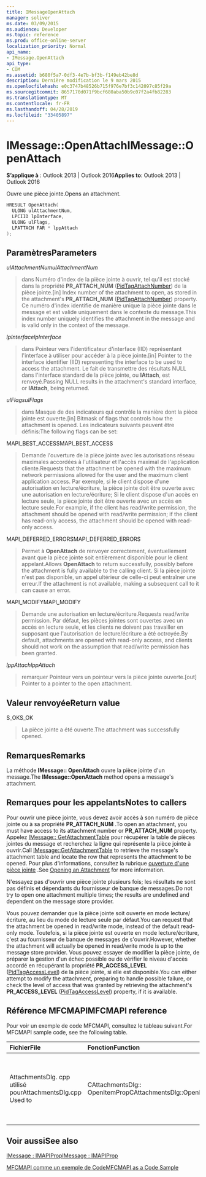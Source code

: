 ```yaml
---
title: IMessageOpenAttach
manager: soliver
ms.date: 03/09/2015
ms.audience: Developer
ms.topic: reference
ms.prod: office-online-server
localization_priority: Normal
api_name:
- IMessage.OpenAttach
api_type:
- COM
ms.assetid: b680f5a7-0df3-4e7b-bf3b-f149eb42be8d
description: Dernière modification le 9 mars 2015
ms.openlocfilehash: e0c3747b48526b715f976e7bf3c142097c85f29a
ms.sourcegitcommit: 8657170d071f9bcf680aba50b9c07f2a4fb82283
ms.translationtype: MT
ms.contentlocale: fr-FR
ms.lasthandoff: 04/28/2019
ms.locfileid: "33405897"
---
```

# <a name="imessageopenattach"></a><span data-ttu-id="57ea2-103">IMessage::OpenAttach</span><span class="sxs-lookup"><span data-stu-id="57ea2-103">IMessage::OpenAttach</span></span>

  
  
<span data-ttu-id="57ea2-104">**S’applique à** : Outlook 2013 | Outlook 2016</span><span class="sxs-lookup"><span data-stu-id="57ea2-104">**Applies to**: Outlook 2013 | Outlook 2016</span></span> 
  
<span data-ttu-id="57ea2-105">Ouvre une pièce jointe.</span><span class="sxs-lookup"><span data-stu-id="57ea2-105">Opens an attachment.</span></span> 
  
```cpp
HRESULT OpenAttach(
  ULONG ulAttachmentNum,
  LPCIID lpInterface,
  ULONG ulFlags,
  LPATTACH FAR * lppAttach
);
```

## <a name="parameters"></a><span data-ttu-id="57ea2-106">Paramètres</span><span class="sxs-lookup"><span data-stu-id="57ea2-106">Parameters</span></span>

 <span data-ttu-id="57ea2-107">_ulAttachmentNum_</span><span class="sxs-lookup"><span data-stu-id="57ea2-107">_ulAttachmentNum_</span></span>
  
> <span data-ttu-id="57ea2-108">dans Numéro d'index de la pièce jointe à ouvrir, tel qu'il est stocké dans la propriété **PR_ATTACH_NUM** ([PidTagAttachNumber](pidtagattachnumber-canonical-property.md)) de la pièce jointe.</span><span class="sxs-lookup"><span data-stu-id="57ea2-108">[in] Index number of the attachment to open, as stored in the attachment's **PR_ATTACH_NUM** ([PidTagAttachNumber](pidtagattachnumber-canonical-property.md)) property.</span></span> <span data-ttu-id="57ea2-109">Ce numéro d'index identifie de manière unique la pièce jointe dans le message et est valide uniquement dans le contexte du message.</span><span class="sxs-lookup"><span data-stu-id="57ea2-109">This index number uniquely identifies the attachment in the message and is valid only in the context of the message.</span></span>
    
 <span data-ttu-id="57ea2-110">_lpInterface_</span><span class="sxs-lookup"><span data-stu-id="57ea2-110">_lpInterface_</span></span>
  
> <span data-ttu-id="57ea2-111">dans Pointeur vers l'identificateur d'interface (IID) représentant l'interface à utiliser pour accéder à la pièce jointe.</span><span class="sxs-lookup"><span data-stu-id="57ea2-111">[in] Pointer to the interface identifier (IID) representing the interface to be used to access the attachment.</span></span> <span data-ttu-id="57ea2-112">Le fait de transmettre des résultats NULL dans l'interface standard de la pièce jointe, ou **IAttach**, est renvoyé.</span><span class="sxs-lookup"><span data-stu-id="57ea2-112">Passing NULL results in the attachment's standard interface, or **IAttach**, being returned.</span></span> 
    
 <span data-ttu-id="57ea2-113">_ulFlags_</span><span class="sxs-lookup"><span data-stu-id="57ea2-113">_ulFlags_</span></span>
  
> <span data-ttu-id="57ea2-114">dans Masque de des indicateurs qui contrôle la manière dont la pièce jointe est ouverte.</span><span class="sxs-lookup"><span data-stu-id="57ea2-114">[in] Bitmask of flags that controls how the attachment is opened.</span></span> <span data-ttu-id="57ea2-115">Les indicateurs suivants peuvent être définis:</span><span class="sxs-lookup"><span data-stu-id="57ea2-115">The following flags can be set:</span></span> 
    
<span data-ttu-id="57ea2-116">MAPI_BEST_ACCESS</span><span class="sxs-lookup"><span data-stu-id="57ea2-116">MAPI_BEST_ACCESS</span></span> 
  
> <span data-ttu-id="57ea2-117">Demande l'ouverture de la pièce jointe avec les autorisations réseau maximales accordées à l'utilisateur et l'accès maximal de l'application cliente.</span><span class="sxs-lookup"><span data-stu-id="57ea2-117">Requests that the attachment be opened with the maximum network permissions allowed for the user and the maximum client application access.</span></span> <span data-ttu-id="57ea2-118">Par exemple, si le client dispose d'une autorisation en lecture/écriture, la pièce jointe doit être ouverte avec une autorisation en lecture/écriture; Si le client dispose d'un accès en lecture seule, la pièce jointe doit être ouverte avec un accès en lecture seule.</span><span class="sxs-lookup"><span data-stu-id="57ea2-118">For example, if the client has read/write permission, the attachment should be opened with read/write permission; if the client has read-only access, the attachment should be opened with read-only access.</span></span> 
    
<span data-ttu-id="57ea2-119">MAPI_DEFERRED_ERRORS</span><span class="sxs-lookup"><span data-stu-id="57ea2-119">MAPI_DEFERRED_ERRORS</span></span> 
  
> <span data-ttu-id="57ea2-120">Permet à **OpenAttach** de renvoyer correctement, éventuellement avant que la pièce jointe soit entièrement disponible pour le client appelant.</span><span class="sxs-lookup"><span data-stu-id="57ea2-120">Allows **OpenAttach** to return successfully, possibly before the attachment is fully available to the calling client.</span></span> <span data-ttu-id="57ea2-121">Si la pièce jointe n'est pas disponible, un appel ultérieur de celle-ci peut entraîner une erreur.</span><span class="sxs-lookup"><span data-stu-id="57ea2-121">If the attachment is not available, making a subsequent call to it can cause an error.</span></span> 
    
<span data-ttu-id="57ea2-122">MAPI_MODIFY</span><span class="sxs-lookup"><span data-stu-id="57ea2-122">MAPI_MODIFY</span></span> 
  
> <span data-ttu-id="57ea2-123">Demande une autorisation en lecture/écriture.</span><span class="sxs-lookup"><span data-stu-id="57ea2-123">Requests read/write permission.</span></span> <span data-ttu-id="57ea2-124">Par défaut, les pièces jointes sont ouvertes avec un accès en lecture seule, et les clients ne doivent pas travailler en supposant que l'autorisation de lecture/écriture a été octroyée.</span><span class="sxs-lookup"><span data-stu-id="57ea2-124">By default, attachments are opened with read-only access, and clients should not work on the assumption that read/write permission has been granted.</span></span> 
    
 <span data-ttu-id="57ea2-125">_lppAttach_</span><span class="sxs-lookup"><span data-stu-id="57ea2-125">_lppAttach_</span></span>
  
> <span data-ttu-id="57ea2-126">remarquer Pointeur vers un pointeur vers la pièce jointe ouverte.</span><span class="sxs-lookup"><span data-stu-id="57ea2-126">[out] Pointer to a pointer to the open attachment.</span></span>
    
## <a name="return-value"></a><span data-ttu-id="57ea2-127">Valeur renvoyée</span><span class="sxs-lookup"><span data-stu-id="57ea2-127">Return value</span></span>

<span data-ttu-id="57ea2-128">S_OK</span><span class="sxs-lookup"><span data-stu-id="57ea2-128">S_OK</span></span> 
  
> <span data-ttu-id="57ea2-129">La pièce jointe a été ouverte.</span><span class="sxs-lookup"><span data-stu-id="57ea2-129">The attachment was successfully opened.</span></span>
    
## <a name="remarks"></a><span data-ttu-id="57ea2-130">Remarques</span><span class="sxs-lookup"><span data-stu-id="57ea2-130">Remarks</span></span>

<span data-ttu-id="57ea2-131">La méthode **IMessage:: OpenAttach** ouvre la pièce jointe d'un message.</span><span class="sxs-lookup"><span data-stu-id="57ea2-131">The **IMessage::OpenAttach** method opens a message's attachment.</span></span> 
  
## <a name="notes-to-callers"></a><span data-ttu-id="57ea2-132">Remarques pour les appelants</span><span class="sxs-lookup"><span data-stu-id="57ea2-132">Notes to callers</span></span>

<span data-ttu-id="57ea2-133">Pour ouvrir une pièce jointe, vous devez avoir accès à son numéro de pièce jointe ou à sa propriété **PR_ATTACH_NUM** .</span><span class="sxs-lookup"><span data-stu-id="57ea2-133">To open an attachment, you must have access to its attachment number or **PR_ATTACH_NUM** property.</span></span> <span data-ttu-id="57ea2-134">Appelez [IMessage:: GetAttachmentTable](imessage-getattachmenttable.md) pour récupérer la table de pièces jointes du message et recherchez la ligne qui représente la pièce jointe à ouvrir.</span><span class="sxs-lookup"><span data-stu-id="57ea2-134">Call [IMessage::GetAttachmentTable](imessage-getattachmenttable.md) to retrieve the message's attachment table and locate the row that represents the attachment to be opened.</span></span> <span data-ttu-id="57ea2-135">Pour plus d'informations, consultez la rubrique [ouverture d'une pièce jointe](opening-an-attachment.md) .</span><span class="sxs-lookup"><span data-stu-id="57ea2-135">See [Opening an Attachment](opening-an-attachment.md) for more information.</span></span> 
  
<span data-ttu-id="57ea2-136">N'essayez pas d'ouvrir une pièce jointe plusieurs fois; les résultats ne sont pas définis et dépendants du fournisseur de banque de messages.</span><span class="sxs-lookup"><span data-stu-id="57ea2-136">Do not try to open one attachment multiple times; the results are undefined and dependent on the message store provider.</span></span>
  
<span data-ttu-id="57ea2-137">Vous pouvez demander que la pièce jointe soit ouverte en mode lecture/écriture, au lieu du mode de lecture seule par défaut.</span><span class="sxs-lookup"><span data-stu-id="57ea2-137">You can request that the attachment be opened in read/write mode, instead of the default read-only mode.</span></span> <span data-ttu-id="57ea2-138">Toutefois, si la pièce jointe est ouverte en mode lecture/écriture, c'est au fournisseur de banque de messages de s'ouvrir.</span><span class="sxs-lookup"><span data-stu-id="57ea2-138">However, whether the attachment will actually be opened in read/write mode is up to the message store provider.</span></span> <span data-ttu-id="57ea2-139">Vous pouvez essayer de modifier la pièce jointe, de préparer la gestion d'un échec possible ou de vérifier le niveau d'accès accordé en récupérant la propriété **PR_ACCESS_LEVEL** ([PidTagAccessLevel](pidtagaccesslevel-canonical-property.md)) de la pièce jointe, si elle est disponible.</span><span class="sxs-lookup"><span data-stu-id="57ea2-139">You can either attempt to modify the attachment, preparing to handle possible failure, or check the level of access that was granted by retrieving the attachment's **PR_ACCESS_LEVEL** ([PidTagAccessLevel](pidtagaccesslevel-canonical-property.md)) property, if it is available.</span></span> 
  
## <a name="mfcmapi-reference"></a><span data-ttu-id="57ea2-140">Référence MFCMAPI</span><span class="sxs-lookup"><span data-stu-id="57ea2-140">MFCMAPI reference</span></span>

<span data-ttu-id="57ea2-141">Pour voir un exemple de code MFCMAPI, consultez le tableau suivant.</span><span class="sxs-lookup"><span data-stu-id="57ea2-141">For MFCMAPI sample code, see the following table.</span></span>
  
|<span data-ttu-id="57ea2-142">**Fichier**</span><span class="sxs-lookup"><span data-stu-id="57ea2-142">**File**</span></span>|<span data-ttu-id="57ea2-143">**Fonction**</span><span class="sxs-lookup"><span data-stu-id="57ea2-143">**Function**</span></span>|<span data-ttu-id="57ea2-144">**Commentaire**</span><span class="sxs-lookup"><span data-stu-id="57ea2-144">**Comment**</span></span>|
|:-----|:-----|:-----|
|<span data-ttu-id="57ea2-145">AttachmentsDlg. cpp utilisé pour</span><span class="sxs-lookup"><span data-stu-id="57ea2-145">AttachmentsDlg.cpp Used to</span></span>  <br/> |<span data-ttu-id="57ea2-146">CAttachmentsDlg:: OpenItemProp</span><span class="sxs-lookup"><span data-stu-id="57ea2-146">CAttachmentsDlg::OpenItemProp</span></span>  <br/> |<span data-ttu-id="57ea2-147">MFCMAPI utilise la méthode **IMessage:: OpenAttach** pour ouvrir les objets Attachment,</span><span class="sxs-lookup"><span data-stu-id="57ea2-147">MFCMAPI uses the **IMessage::OpenAttach** method to open attachment objects,</span></span>  <br/> |
   
## <a name="see-also"></a><span data-ttu-id="57ea2-148">Voir aussi</span><span class="sxs-lookup"><span data-stu-id="57ea2-148">See also</span></span>



[<span data-ttu-id="57ea2-149">IMessage : IMAPIProp</span><span class="sxs-lookup"><span data-stu-id="57ea2-149">IMessage : IMAPIProp</span></span>](imessageimapiprop.md)


[<span data-ttu-id="57ea2-150">MFCMAPI comme un exemple de Code</span><span class="sxs-lookup"><span data-stu-id="57ea2-150">MFCMAPI as a Code Sample</span></span>](mfcmapi-as-a-code-sample.md)

